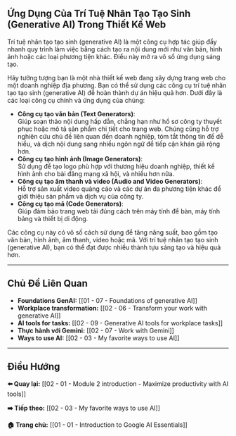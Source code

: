 ## Ứng Dụng Của Trí Tuệ Nhân Tạo Tạo Sinh (Generative AI) Trong Thiết Kế Web

Trí tuệ nhân tạo tạo sinh (generative AI) là một công cụ hợp tác giúp đẩy nhanh quy trình làm việc bằng cách tạo ra nội dung mới như văn bản, hình ảnh hoặc các loại phương tiện khác. Điều này mở ra vô số ứng dụng sáng tạo.

Hãy tưởng tượng bạn là một nhà thiết kế web đang xây dựng trang web cho một doanh nghiệp địa phương. Bạn có thể sử dụng các công cụ trí tuệ nhân tạo tạo sinh (generative AI) để hoàn thành dự án hiệu quả hơn. Dưới đây là các loại công cụ chính và ứng dụng của chúng:

- **Công cụ tạo văn bản (Text Generators)**:  
   Giúp soạn thảo nội dung hấp dẫn, chẳng hạn như hồ sơ công ty thuyết phục hoặc mô tả sản phẩm chi tiết cho trang web. Chúng cũng hỗ trợ nghiên cứu chủ đề liên quan đến doanh nghiệp, tóm tắt thông tin để dễ hiểu, và dịch nội dung sang nhiều ngôn ngữ để tiếp cận khán giả rộng hơn.
- **Công cụ tạo hình ảnh (Image Generators)**:  
   Sử dụng để tạo logo phù hợp với thương hiệu doanh nghiệp, thiết kế hình ảnh cho bài đăng mạng xã hội, và nhiều hơn nữa.
- **Công cụ tạo âm thanh và video (Audio and Video Generators)**:  
   Hỗ trợ sản xuất video quảng cáo và các dự án đa phương tiện khác để giới thiệu sản phẩm và dịch vụ của công ty.
- **Công cụ tạo mã (Code Generators)**:  
   Giúp đảm bảo trang web tải đúng cách trên máy tính để bàn, máy tính bảng và thiết bị di động.

Các công cụ này có vô số cách sử dụng để tăng năng suất, bao gồm tạo văn bản, hình ảnh, âm thanh, video hoặc mã. Với trí tuệ nhân tạo tạo sinh (generative AI), bạn có thể đạt được nhiều thành tựu sáng tạo và hiệu quả hơn.

---

## Chủ Đề Liên Quan

- **Foundations GenAI:** [[01 - 07 - Foundations of generative AI]]
- **Workplace transformation:** [[02 - 06 - Transform your work with generative AI]]
- **AI tools for tasks:** [[02 - 09 - Generative AI tools for workplace tasks]]
- **Thực hành với Gemini:** [[02 - 07 - Work with Gemini]]
- **Ways to use AI:** [[02 - 03 - My favorite ways to use AI]]

---

## Điều Hướng

**⬅️ Quay lại:** [[02 - 01 - Module 2 introduction - Maximize productivity with AI tools]]

**➡️ Tiếp theo:** [[02 - 03 - My favorite ways to use AI]]

**🏠 Trang chủ:** [[01 - 01 - Introduction to Google AI Essentials]]
